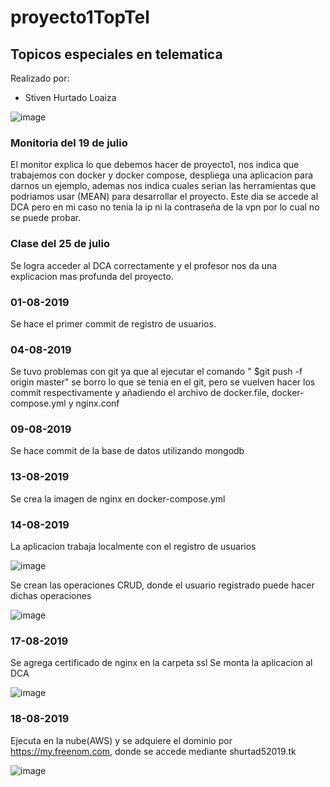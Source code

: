 # proyecto1TopTel

## Topicos especiales en telematica

Realizado por:
- Stiven Hurtado Loaiza


![image](https://user-images.githubusercontent.com/30469862/63234944-36b18100-c1fd-11e9-9627-99f1158fded5.png)

### Monitoria del 19 de julio
El monitor explica lo que debemos hacer de proyecto1, nos indica que trabajemos con docker y docker compose, despliega una aplicacion para darnos un ejemplo, ademas nos indica cuales serian las herramientas que podriamos usar (MEAN) para desarrollar el proyecto.
Este dia se accede al DCA pero en mi caso no tenia la ip ni la contraseña de la vpn por lo cual no se puede probar.

### Clase del 25 de julio
Se logra acceder al DCA correctamente y el profesor nos da una explicacion mas profunda del proyecto.

### 01-08-2019
Se hace el primer commit de registro de usuarios.

### 04-08-2019
Se tuvo problemas con git ya que al ejecutar el comando " $git push -f origin master" se borro lo que se tenia en el git, pero se vuelven hacer los commit respectivamente y añadiendo el archivo de docker.file, docker-compose.yml y nginx.conf

### 09-08-2019
Se hace commit de la base de datos utilizando mongodb

### 13-08-2019
Se crea la imagen de nginx en docker-compose.yml

### 14-08-2019
La aplicacion trabaja localmente con el registro de usuarios 

![image](https://user-images.githubusercontent.com/30469862/63234040-0f58b500-c1f9-11e9-90d1-d880207d63dd.png)

Se crean las operaciones CRUD, donde el usuario registrado puede hacer dichas operaciones 

![image](https://user-images.githubusercontent.com/30469862/63234608-9b6bdc00-c1fb-11e9-9d9b-bf80a63e4abd.png)

### 17-08-2019
Se agrega certificado de nginx en la carpeta ssl
Se monta la aplicacion al DCA

![image](https://user-images.githubusercontent.com/30469862/63235345-a07e5a80-c1fe-11e9-9762-a0c650f4f545.png)

### 18-08-2019
Ejecuta en la nube(AWS) y se adquiere el dominio por https://my.freenom.com, donde se accede mediante shurtad52019.tk

![image](https://user-images.githubusercontent.com/30469862/63235437-00750100-c1ff-11e9-82c2-d0dd6ffc3268.png)








